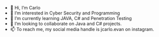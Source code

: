 - 👋 Hi, I’m Carlo 
- 👀 I’m interested in Cyber Security and Programming
- 🌱 I’m currently learning JAVA, C# and Penetration Testing
- 💞️ I’m looking to collaborate on Java and C# projects.
- 📫 To reach me, my social media handle is jcarlo.evan on instagram.

<!---
jcarloevan/jcarloevan is a ✨ special ✨ repository because its `README.md` (this file) appears on your GitHub profile.
You can click the Preview link to take a look at your changes.
--->
